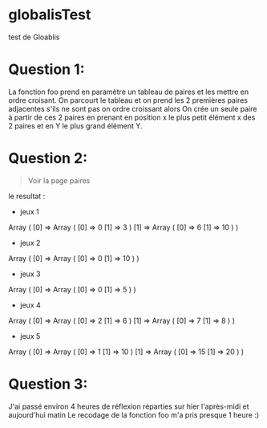 # globalisTest
test de Gloablis
# Question 1:
La fonction foo prend en paramètre un tableau de paires et les mettre en ordre croisant.
On parcourt le tableau et on prend les 2 premières paires adjacentes s'ils ne sont pas on ordre croissant alors 
On crée un seule paire à partir de ces 2 paires en prenant en position x le plus petit élément x des 2 paires et en Y le plus grand élément Y.

# Question 2:
  >Voir la page paires
  
  le resultat :
  
  * jeux 1
  
  
  Array
(
    [0] => Array
        (
            [0] => 0
            [1] => 3
        )
    [1] => Array
        (
            [0] => 6
            [1] => 10
        )
)

  * jeux 2

Array
(
    [0] => Array
        (
            [0] => 0
            [1] => 10
        )
)

 * jeux 3
  
Array
(
    [0] => Array
        (
            [0] => 0
            [1] => 5
        )
)

  * jeux 4 
  
Array
(
    [0] => Array
        (
            [0] => 2
            [1] => 6
        )
    [1] => Array
        (
            [0] => 7
            [1] => 8
        )
)

  * jeux 5
  
Array
(
    [0] => Array
        (
            [0] => 1
            [1] => 10
        )
    [1] => Array
        (
            [0] => 15
            [1] => 20
        )
)

# Question 3:

J'ai passé environ 4 heures de réflexion réparties sur hier l'après-midi et aujourd'hui matin
Le recodage de la fonction foo m'a pris presque 1 heure
 :)

